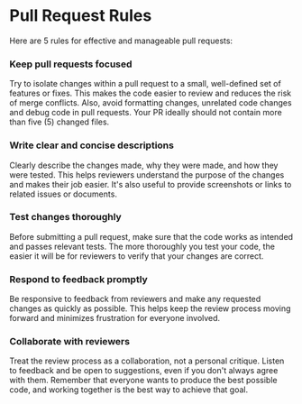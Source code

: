 # Pull Request Rules

Here are 5 rules for effective and manageable pull requests:

### Keep pull requests focused

Try to isolate changes within a pull request to a small, well-defined set of features or fixes. This makes the code easier to review and reduces the risk of merge conflicts. Also, avoid formatting changes, unrelated code changes and debug code in pull requests. Your PR ideally should not contain more than five (5) changed files.

### Write clear and concise descriptions

Clearly describe the changes made, why they were made, and how they were tested. This helps reviewers understand the purpose of the changes and makes their job easier. It's also useful to provide screenshots or links to related issues or documents.

### Test changes thoroughly

Before submitting a pull request, make sure that the code works as intended and passes relevant tests. The more thoroughly you test your code, the easier it will be for reviewers to verify that your changes are correct.

### Respond to feedback promptly

Be responsive to feedback from reviewers and make any requested changes as quickly as possible. This helps keep the review process moving forward and minimizes frustration for everyone involved.

### Collaborate with reviewers

Treat the review process as a collaboration, not a personal critique. Listen to feedback and be open to suggestions, even if you don't always agree with them. Remember that everyone wants to produce the best possible code, and working together is the best way to achieve that goal.
